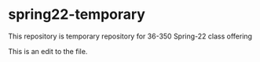 # spring22-temporary
This repository is temporary repository for 36-350 Spring-22 class offering

This is an edit to the file.
